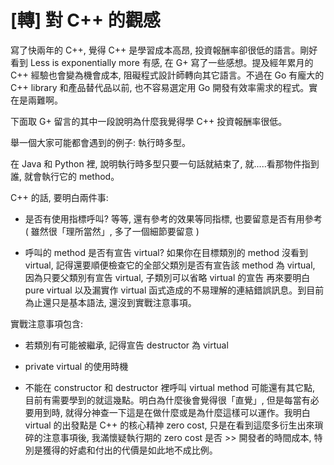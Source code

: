 # [轉] 對 C++ 的觀感

寫了快兩年的 C++, 覺得 C++ 是學習成本高昂, 投資報酬率卻很低的語言。剛好看到 Less is exponentially more 有感, 在 G+ 寫了一些感想。提及經年累月的 C++ 經驗也會變為機會成本, 阻礙程式設計師轉向其它語言。不過在 Go 有龐大的 C++ library 和產品替代品以前, 也不容易選定用 Go 開發有效率需求的程式。實在是兩難啊。

下面取 G+ 留言的其中一段說明為什麼我覺得學 C++ 投資報酬率很低。

舉一個大家可能都會遇到的例子: 執行時多型。

在 Java 和 Python 裡, 說明執行時多型只要一句話就結束了, 就.....看那物件指到誰, 就會執行它的 method。

C++ 的話, 要明白兩件事:

- 是否有使用指標呼叫? 等等, 還有參考的效果等同指標, 也要留意是否有用參考 ( 雖然很「理所當然」, 多了一個細節要留意 )

- 呼叫的 method 是否有宣告 virtual? 如果你在目標類別的 method 沒看到 virtual, 記得還要順便檢查它的全部父類別是否有宣告該 method 為 virtual, 因為只要父類別有宣告 virtual, 子類別可以省略 virtual 的宣告
再來要明白 pure virtual 以及漏實作 virtual 函式造成的不易理解的連結錯誤訊息。到目前為止還只是基本語法, 還沒到實戰注意事項。

實戰注意事項包含:

- 若類別有可能被繼承, 記得宣告 destructor 為 virtual

- private virtual 的使用時機

- 不能在 constructor 和 destructor 裡呼叫 virtual method
可能還有其它點, 目前有需要學到的就這幾點。明白為什麼後會覺得很「直覺」, 但是每當有必要用到時, 就得分神查一下這是在做什麼或是為什麼這樣可以運作。我明白 virtual 的出發點是 C++ 的核心精神 zero cost, 只是在看到這麼多衍生出來瑣碎的注意事項後, 我滿懷疑執行期的 zero cost 是否 >> 開發者的時間成本, 特別是獲得的好處和付出的代價是如此地不成比例。
